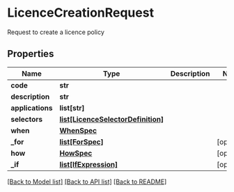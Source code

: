 # LicenceCreationRequest

Request to create a licence policy

## Properties
Name | Type | Description | Notes
------------ | ------------- | ------------- | -------------
**code** | **str** |  | 
**description** | **str** |  | 
**applications** | **list[str]** |  | 
**selectors** | [**list[LicenceSelectorDefinition]**](LicenceSelectorDefinition.md) |  | 
**when** | [**WhenSpec**](WhenSpec.md) |  | 
**_for** | [**list[ForSpec]**](ForSpec.md) |  | [optional] 
**how** | [**HowSpec**](HowSpec.md) |  | [optional] 
**_if** | [**list[IfExpression]**](IfExpression.md) |  | [optional] 

[[Back to Model list]](../README.md#documentation-for-models) [[Back to API list]](../README.md#documentation-for-api-endpoints) [[Back to README]](../README.md)



